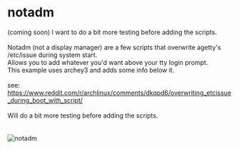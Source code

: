 # notadm<br>

(coming soon) I want to do a bit more testing before adding the scripts.					<br>
														<br>
Notadm (not a display manager) are a few scripts that overwrite agetty's /etc/issue during system start.	<br>
Allows you to add whatever you'd want above your tty login prompt. 						<br>
This example uses archey3 and adds some info below it.								<br>
														<br>
see: https://www.reddit.com/r/archlinux/comments/dkqpd6/overwriting_etcissue_during_boot_with_script/		<br>
														<br>
Will do a bit more testing before adding the scripts.							<br>										<br>
														<br>
![notadm](https://user-images.githubusercontent.com/36802396/67612285-34682780-f756-11e9-9b12-75b8f92018e4.png)

